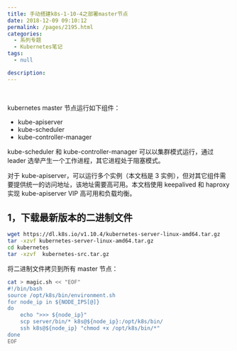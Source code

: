 ```yaml
---
title: 手动搭建k8s-1-10-4之部署master节点
date: 2018-12-09 09:10:12
permalink: /pages/2195.html
categories:
  - 系列专题
  - Kubernetes笔记
tags:
  - null

description:
---
```


<br><ArticleTopAd></ArticleTopAd>


kubernetes master 节点运行如下组件：

- kube-apiserver
- kube-scheduler
- kube-controller-manager



kube-scheduler 和 kube-controller-manager 可以以集群模式运行，通过 leader 选举产生一个工作进程，其它进程处于阻塞模式。



对于 kube-apiserver，可以运行多个实例（本文档是 3 实例），但对其它组件需要提供统一的访问地址，该地址需要高可用。本文档使用 keepalived 和 haproxy 实现 kube-apiserver VIP 高可用和负载均衡。



## 1，下载最新版本的二进制文件



```sh
wget https://dl.k8s.io/v1.10.4/kubernetes-server-linux-amd64.tar.gz
tar -xzvf kubernetes-server-linux-amd64.tar.gz
cd kubernetes
tar -xzvf  kubernetes-src.tar.gz
```



将二进制文件拷贝到所有 master 节点：



```sh
cat > magic.sh << "EOF"
#!/bin/bash
source /opt/k8s/bin/environment.sh
for node_ip in ${NODE_IPS[@]}
do
    echo ">>> ${node_ip}"
    scp server/bin/* k8s@${node_ip}:/opt/k8s/bin/
    ssh k8s@${node_ip} "chmod +x /opt/k8s/bin/*"
done
EOF
```


<br><ArticleTopAd></ArticleTopAd>
